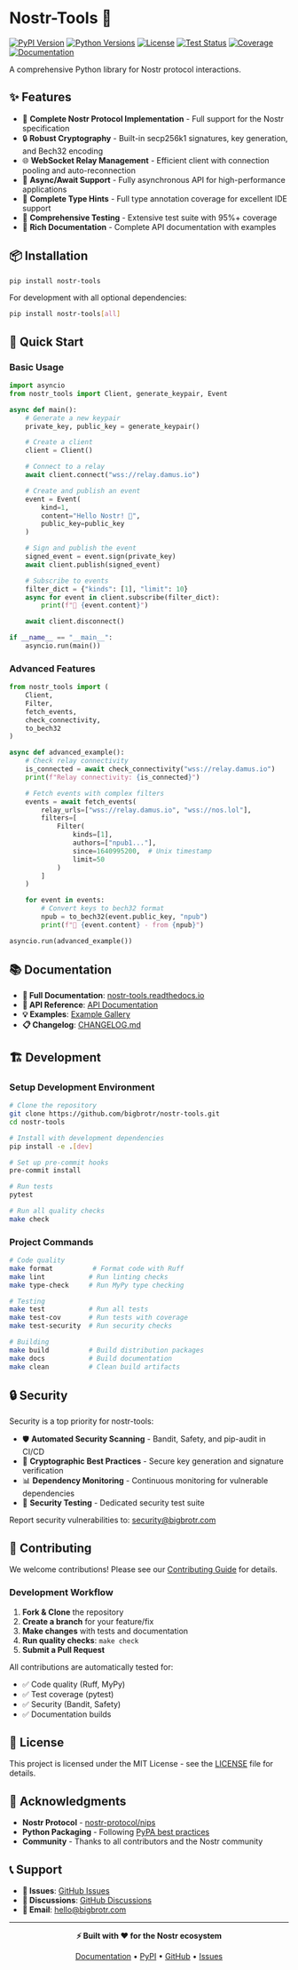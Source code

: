 # Nostr-Tools 🚀

[![PyPI Version](https://img.shields.io/pypi/v/nostr-tools.svg)](https://pypi.org/project/nostr-tools/)
[![Python Versions](https://img.shields.io/pypi/pyversions/nostr-tools.svg)](https://pypi.org/project/nostr-tools/)
[![License](https://img.shields.io/github/license/bigbrotr/nostr-tools.svg)](https://github.com/bigbrotr/nostr-tools/blob/main/LICENSE)
[![Test Status](https://github.com/bigbrotr/nostr-tools/workflows/Test/badge.svg)](https://github.com/bigbrotr/nostr-tools/actions)
[![Coverage](https://img.shields.io/codecov/c/github/bigbrotr/nostr-tools.svg)](https://codecov.io/gh/bigbrotr/nostr-tools)
[![Documentation](https://readthedocs.org/projects/nostr-tools/badge/?version=latest)](https://nostr-tools.readthedocs.io/en/latest/)

A comprehensive Python library for Nostr protocol interactions.

## ✨ Features

- 🔗 **Complete Nostr Protocol Implementation** - Full support for the Nostr specification
- 🔒 **Robust Cryptography** - Built-in secp256k1 signatures, key generation, and Bech32 encoding
- 🌐 **WebSocket Relay Management** - Efficient client with connection pooling and auto-reconnection
- 🔄 **Async/Await Support** - Fully asynchronous API for high-performance applications
- 📘 **Complete Type Hints** - Full type annotation coverage for excellent IDE support
- 🧪 **Comprehensive Testing** - Extensive test suite with 95%+ coverage
- 📖 **Rich Documentation** - Complete API documentation with examples

## 📦 Installation

```bash
pip install nostr-tools
```

For development with all optional dependencies:

```bash
pip install nostr-tools[all]
```

## 🚀 Quick Start

### Basic Usage

```python
import asyncio
from nostr_tools import Client, generate_keypair, Event

async def main():
    # Generate a new keypair
    private_key, public_key = generate_keypair()

    # Create a client
    client = Client()

    # Connect to a relay
    await client.connect("wss://relay.damus.io")

    # Create and publish an event
    event = Event(
        kind=1,
        content="Hello Nostr! 👋",
        public_key=public_key
    )

    # Sign and publish the event
    signed_event = event.sign(private_key)
    await client.publish(signed_event)

    # Subscribe to events
    filter_dict = {"kinds": [1], "limit": 10}
    async for event in client.subscribe(filter_dict):
        print(f"📧 {event.content}")

    await client.disconnect()

if __name__ == "__main__":
    asyncio.run(main())
```

### Advanced Features

```python
from nostr_tools import (
    Client,
    Filter,
    fetch_events,
    check_connectivity,
    to_bech32
)

async def advanced_example():
    # Check relay connectivity
    is_connected = await check_connectivity("wss://relay.damus.io")
    print(f"Relay connectivity: {is_connected}")

    # Fetch events with complex filters
    events = await fetch_events(
        relay_urls=["wss://relay.damus.io", "wss://nos.lol"],
        filters=[
            Filter(
                kinds=[1],
                authors=["npub1..."],
                since=1640995200,  # Unix timestamp
                limit=50
            )
        ]
    )

    for event in events:
        # Convert keys to bech32 format
        npub = to_bech32(event.public_key, "npub")
        print(f"📝 {event.content} - from {npub}")

asyncio.run(advanced_example())
```

## 📚 Documentation

- **📖 Full Documentation**: [nostr-tools.readthedocs.io](https://nostr-tools.readthedocs.io/)
- **🔧 API Reference**: [API Documentation](https://nostr-tools.readthedocs.io/en/latest/api/)
- **💡 Examples**: [Example Gallery](https://github.com/bigbrotr/nostr-tools/tree/main/examples)
- **📋 Changelog**: [CHANGELOG.md](CHANGELOG.md)

## 🏗️ Development

### Setup Development Environment

```bash
# Clone the repository
git clone https://github.com/bigbrotr/nostr-tools.git
cd nostr-tools

# Install with development dependencies
pip install -e .[dev]

# Set up pre-commit hooks
pre-commit install

# Run tests
pytest

# Run all quality checks
make check
```

### Project Commands

```bash
# Code quality
make format          # Format code with Ruff
make lint           # Run linting checks
make type-check     # Run MyPy type checking

# Testing
make test           # Run all tests
make test-cov       # Run tests with coverage
make test-security  # Run security checks

# Building
make build          # Build distribution packages
make docs           # Build documentation
make clean          # Clean build artifacts
```

## 🔒 Security

Security is a top priority for nostr-tools:

- 🛡️ **Automated Security Scanning** - Bandit, Safety, and pip-audit in CI/CD
- 🔐 **Cryptographic Best Practices** - Secure key generation and signature verification
- 📊 **Dependency Monitoring** - Continuous monitoring for vulnerable dependencies
- 🧪 **Security Testing** - Dedicated security test suite

Report security vulnerabilities to: [security@bigbrotr.com](mailto:security@bigbrotr.com)

## 🤝 Contributing

We welcome contributions! Please see our [Contributing Guide](CONTRIBUTING.md) for details.

### Development Workflow

1. **Fork & Clone** the repository
2. **Create a branch** for your feature/fix
3. **Make changes** with tests and documentation
4. **Run quality checks**: `make check`
5. **Submit a Pull Request**

All contributions are automatically tested for:

- ✅ Code quality (Ruff, MyPy)
- ✅ Test coverage (pytest)
- ✅ Security (Bandit, Safety)
- ✅ Documentation builds

## 📄 License

This project is licensed under the MIT License - see the [LICENSE](LICENSE) file for details.

## 🙏 Acknowledgments

- **Nostr Protocol** - [nostr-protocol/nips](https://github.com/nostr-protocol/nips)
- **Python Packaging** - Following [PyPA best practices](https://packaging.python.org/)
- **Community** - Thanks to all contributors and the Nostr community

## 📞 Support

- **🐛 Issues**: [GitHub Issues](https://github.com/bigbrotr/nostr-tools/issues)
- **💬 Discussions**: [GitHub Discussions](https://github.com/bigbrotr/nostr-tools/discussions)
- **📧 Email**: [hello@bigbrotr.com](mailto:hello@bigbrotr.com)

---

<div align="center">

**⚡ Built with ❤️ for the Nostr ecosystem**

[Documentation](https://nostr-tools.readthedocs.io/) •
[PyPI](https://pypi.org/project/nostr-tools/) •
[GitHub](https://github.com/bigbrotr/nostr-tools) •
[Issues](https://github.com/bigbrotr/nostr-tools/issues)

</div>
